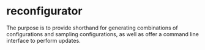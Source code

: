 # reconfigurator
The purpose is to provide shorthand for generating combinations of configurations and sampling configurations, as well as offer a command line interface to perform updates.

